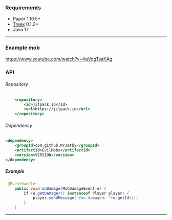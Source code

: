 ### Requirements
- Paper 1.16.5+
- [Treex](https://github.com/MrJetby/Treex/releases "Treex") 0.1.2+
- Java 17

------------

### Example mob
https://www.youtube.com/watch?v=4qVqgTsaKAg

### API
###### Repository
```xml
	<repository>
	    <id>jitpack.io</id>
	    <url>https://jitpack.io</url>
	</repository>
```
###### Dependency
```xml
<dependency>
	<groupId>com.github.MrJetby</groupId>
	<artifactId>EvilMobs</artifactId>
	<version>VERSION</version>
</dependency>
```
##### Example
```java
 @EventHandler
    public void onDamage(MobDamageEvent e) {
        if (e.getDamager() instanceof Player player) {
            player.sendMessage("You damaged: "+e.getId());
        }
    }
```


------------

